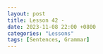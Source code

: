 ```yaml
--- 
layout: post 
title: Lesson 42 - 
date: 2023-11-08 22:00 +0800 
categories: "Lessons"
tags: [Sentences, Grammar]
---
```

